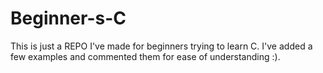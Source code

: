 # Beginner-s-C
This is just a REPO I've made for beginners trying to learn C. I've added a few examples and commented them for ease of understanding :).
